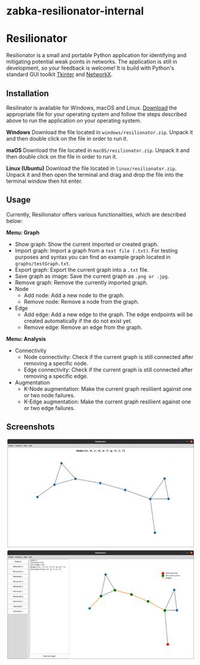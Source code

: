 # zabka-resilionator-internal

# Resilionator
Resilionator is a small and portable Python application for identifying and mitigating potential weak points in networks. The application is still in development, so your feedback is welcome! It is build with Python's standard GUI toolkit [Tkinter](https://docs.python.org/3/library/tkinter.html) and [NetworkX](https://networkx.org/).


## Installation
Resilinator is available for Windows, macOS and Linux. [Download](https://ucloud.univie.ac.at/index.php/s/JfBASDl7sSR3WdM) the appropriate file for your operating system and follow the steps described above to run the application on your operating system. 

**Windows**
Download the file located in ```windows/resilionator.zip```. Unpack it and then double click on the file in order to run it.

**maOS**
Download the file located in ```macOS/resilionator.zip```. Unpack it and then double click on the file in order to run it.

**Linux (Ubuntu)**
Download the file located in ```linux/resilionator.zip```. Unpack it and then open the terminal and drag and drop the file into the terminal window then hit enter.


## Usage
Currently, Resilionator offers various functionalities, which are described below:

**Menu: Graph**
- Show graph: Show the current imported or created graph.
- Import graph: Import a graph from a ```text file (.txt)```. For testing purposes and syntax you can find an example graph located in ```graphs/testGraph.txt```.
- Export graph: Export the current graph into a ```.txt``` file. 
- Save graph as image: Save the current graph as ```.png or .jpg```.
- Remove graph: Remove the currently imported graph.
- Node
  - Add node: Add a new node to the graph.
  - Remove node: Remove a node from the graph. 
- Edge
  - Add edge: Add a new edge to the graph. The edge endpoints will be created automatically if the do not exist yet.
  - Remove edge: Remove an edge from the graph.

**Menu: Analysis**
- Connectivity
  - Node connectivity: Check if the current graph is still connected after removing a specific node. 
  - Edge connectivity: Check if the current graph is still connected after removing a specific edge. 
- Augmentation
  - K-Node augmentation: Make the current graph resiliient against one or two node failures.
  - K-Edge augmentation: Make the current graph resiliient against one or two edge failures.


## Screenshots

![Homescreen](/images/res1.png?raw=true "Homescreen")
![Node connectivity](/images/res2.png?raw=true "Node connectivity")


